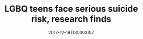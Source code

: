 ---
archived_link: https://web.archive.org/web/20210616191003/https://edition.cnn.com/2017/12/19/health/lgbq-teens-suicide-risk-study/index.html
article: '(CNN) LGBQ teens are more vulnerable to planning or attempting suicide,
  according to a research letter published Tuesday in the journal JAMA. Looking at
  answers in the 2015 National Youth Risk Behavior Survey in the US, researchers found
  that 40% of high school students who are considered sexual minorities -- who identify
  as gay, lesbian or bisexual or questioning, meaning they are unsure of their orientation
  -- were seriously considering suicide. Transgender teens were not included in the
  US government''s survey, but research has shown that transgender youth may face
  a similarly high, if not higher, suicide risk. The survey, conducted by the Centers
  for Disease Control and Prevention , looked at a nationally representative sample
  of 15,624 students across the country in that were in grades 9 through 12 (typically14
  to 18 years old). Of the sexual minorities in the study, 34.9% were planning suicide
  and 24.9% had attempted suicide in the previous year. Compared with heterosexual
  teens, those numbers are exceptionally high: Of the straight teens in the study,
  14.8% had seriously considered suicide, 11.9% had been planning suicide, and 6.3%
  had made an attempt in the past year. The children who were bisexual faced the greatest
  suicide risk; 46% had considered suicide in the past year. Bisexual girls were the
  most vulnerable, with nearly 48% saying they had considered taking their own lives.
  Girls who identify as lesbian also had higher rates. More than 40% said they seriously
  considered suicide in the past year; in comparison, 19.6% of girls who considered
  themselves heterosexual said they had seriously considered suicide in the past year.
  Of boys who identify as gay, 25.5% had. Past research has noted the higher suicide
  risks for these groups, but much of that work comes from regional surveys , or teens
  who were surveyed were not from a general sample of the population. JUST WATCHED
  Dad who lost gay daughter protests Moore rally Replay More Videos ... MUST WATCH
  Dad who lost gay daughter protests Moore rally 01:31 This research is one of the
  first nationally available estimates representing the general population, and it
  documents how LGBQ teens'' experience with suicide is different from that of other
  youth. "We want this to be a wake-up call and a call to action, so that this will
  become a part of the national agenda to address this very real public health crisis,"
  said research co-author John W. Ayers, a computational epidemiologis t who works
  as an adjunct associate professor at San Diego State University. He hopes the numbers
  will prompt a "comprehensive reaction" from policy-makers, clinicians and parents
  and teachers. "While this may be a small subset of our teens, this burden is tremendous."
  "The question is, how many times are we going to reveal the same horrific information
  about young people in the US before we do something about this?" asked Cianciotto,
  who was not involved in the new study. The Clementi family created the anti-bullying
  foundation after Tyler, who had been bullied for being gay, died in 2010 having
  jumped off a bridge. Follow CNN Health on Facebook and Twitter See the latest news
  and share your comments with CNN Health on Facebook and Twitter. Research has shown
  that lesbian, gay and bisexual students had fewer suicidal thoughts and attempts
  when schools had gay-straight alliances and had long-term policies prohibiting expression
  of homophobia. Yet not all schools have these programs, although national groups
  like the Trevor Project offer 24/7 crisis lines to help young LGBTQ people. In a
  separate study on suicide issues concerning LGBTQ teens, also published Tuesday,
  researchers saw a heightened risk for suicide and found that these teens were more
  likely than their straight peers to have experienced some form of adverse childhood
  experience such as abuse. The authors of this study also say there is evidence that
  suicide rates are going up for this age group. "Too little is changing, and for
  too long, our society has put Band-Aids on this problem," Cianciotto said. "While
  Band-Aids are good, we need to help by better addressing the root causes of these
  problems."'
date: '2017-12-19T00:00:00Z'
image:
  focal_point: Smart
original_link: https://edition.cnn.com/2017/12/19/health/lgbq-teens-suicide-risk-study/index.html
summary: (CNN) LGBQ teens are more vulnerable to planning or attempting suicide, according
  to a research letter published Tuesday in the journal JAMA. Looking at answers in
  the 2015 National Youth Risk Behavior Survey in the US, researchers found that 40%
  of high school students who are considered sexual minorities --...
title: LGBQ teens face serious suicide risk, research finds
---